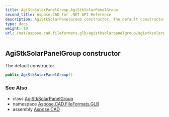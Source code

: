 ```yaml
---
title: AgiStkSolarPanelGroup.AgiStkSolarPanelGroup
second_title: Aspose.CAD for .NET API Reference
description: AgiStkSolarPanelGroup constructor. The default constructor
type: docs
weight: 10
url: /net/aspose.cad.fileformats.glb/agistksolarpanelgroup/agistksolarpanelgroup/
---
```

## AgiStkSolarPanelGroup constructor

The default constructor.

```csharp
public AgiStkSolarPanelGroup()
```

### See Also

* class [AgiStkSolarPanelGroup](../)
* namespace [Aspose.CAD.FileFormats.GLB](../../agistksolarpanelgroup/)
* assembly [Aspose.CAD](../../../)


